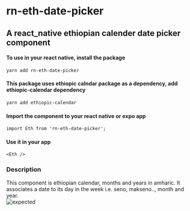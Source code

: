 # rn-eth-date-picker
## A react_native ethiopian calender date picker component
#### To use in your react native, install the package 
    yarn add rn-eth-date-picker  
#### This package uses ethiopic calndar package as a dependency, add ethiopic-calendar dependency  
    yarn add ethiopic-calendar  
#### Import the component to your react native or expo app  
    import Eth from 'rn-eth-date-picker';  
#### Use it in your app  
    <Eth />  
  
  ### Description  
This component is ethiopian calendar, months and years in amharic. It associates a date to its day in the week i.e. seno, makseno.., month and year.  
![expected](https://user-images.githubusercontent.com/70090831/183263488-1bfdce77-9d6a-49b6-8586-b30d4d5ff6e8.gif)
